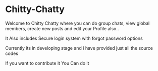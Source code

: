 # Chitty-Chatty

Welcome to Chitty Chatty where you can do group chats, view global members, create new posts and edit your Profile also..

It Also includes Secure login system with forgot password options

Currently its in developing stage and i have provided just all the source codes

If you want to contribute it You Can do it



